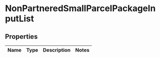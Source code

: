# NonPartneredSmallParcelPackageInputList

## Properties
Name | Type | Description | Notes
------------ | ------------- | ------------- | -------------
